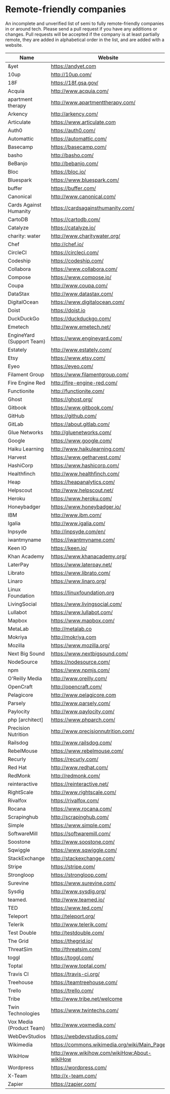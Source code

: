 # Remote-friendly companies

An incomplete and unverified list of semi to fully remote-friendly companies in or around tech. Please send a pull request if you have any additions or changes. Pull requests will be accepted if the company is at least partially remote, they are added in alphabetical order in the list, and are added with a website.


Name | Website 
------------ | -------
&yet | https://andyet.com
10up | http://10up.com/
18F | https://18f.gsa.gov/
Acquia | http://www.acquia.com/
apartment therapy | http://www.apartmenttherapy.com/
Arkency | http://arkency.com/
Articulate | https://www.articulate.com
Auth0 | https://auth0.com/
Automattic | https://automattic.com/
Basecamp | https://basecamp.com/
basho | http://basho.com/
BeBanjo | http://bebanjo.com/
Bloc | https://bloc.io/
Bluespark | https://www.bluespark.com/
buffer | https://buffer.com/
Canonical | http://www.canonical.com/
Cards Against Humanity | https://cardsagainsthumanity.com/
CartoDB | https://cartodb.com/
Catalyze | https://catalyze.io/
charity: water | http://www.charitywater.org/
Chef | http://chef.io/
CircleCI | https://circleci.com/
Codeship | https://codeship.com/
Collabora | https://www.collabora.com/
Compose | https://www.compose.io/
Coupa | http://www.coupa.com/
DataStax | http://www.datastax.com/
DigitalOcean | https://www.digitalocean.com/
Doist | https://doist.io
DuckDuckGo | https://duckduckgo.com/
Emetech | http://www.emetech.net/
EngineYard (Support Team) | https://www.engineyard.com/
Estately | http://www.estately.com/
Etsy | https://www.etsy.com/
Eyeo | https://eyeo.com/
Filament Group | https://www.filamentgroup.com/
Fire Engine Red | http://fire-engine-red.com/
Functionite | http://functionite.com/
Ghost | https://ghost.org/
Gitbook | https://www.gitbook.com/
GitHub | https://github.com/
GitLab | https://about.gitlab.com/
Glue Networks | http://gluenetworks.com/
Google | https://www.google.com/
Haiku Learning | http://www.haikulearning.com/
Harvest | https://www.getharvest.com/
HashiCorp | https://www.hashicorp.com/
Healthfinch | http://www.healthfinch.com/
Heap | https://heapanalytics.com/
Helpscout | http://www.helpscout.net/
Heroku | https://www.heroku.com/
Honeybadger | https://www.honeybadger.io/
IBM | http://www.ibm.com/
Igalia | http://www.igalia.com/
Inpsyde | http://inpsyde.com/en/
iwantmyname | https://iwantmyname.com/
Keen IO | https://keen.io/
Khan Academy | https://www.khanacademy.org/
LaterPay | https://www.laterpay.net/
Librato | https://www.librato.com/
Linaro | https://www.linaro.org/
Linux Foundation | https://linuxfoundation.org
LivingSocial | https://www.livingsocial.com/
Lullabot | https://www.lullabot.com/
Mapbox | https://www.mapbox.com/
MetaLab | http://metalab.co
Mokriya | http://mokriya.com
Mozilla | https://www.mozilla.org/
Next Big Sound | https://www.nextbigsound.com/
NodeSource | https://nodesource.com/
npm | https://www.npmjs.com/
O'Reilly Media | http://www.oreilly.com/
OpenCraft | http://opencraft.com/
Pelagicore | http://www.pelagicore.com
Parsely | http://www.parsely.com/
Paylocity | http://www.paylocity.com/
php \[architect\]| https://www.phparch.com/
Precision Nutrition | http://www.precisionnutrition.com/
Railsdog | http://www.railsdog.com/
RebelMouse | https://www.rebelmouse.com/
Recurly | https://recurly.com/
Red Hat | http://www.redhat.com/
RedMonk | http://redmonk.com/
reinteractive | https://reinteractive.net/
RightScale | http://www.rightscale.com/
Rivalfox | https://rivalfox.com/
Rocana | https://www.rocana.com/
Scrapinghub | http://scrapinghub.com/
Simple | https://www.simple.com/
SoftwareMill | https://softwaremill.com/
Soostone | http://www.soostone.com/
Sqwiggle | https://www.sqwiggle.com/
StackExchange | http://stackexchange.com/
Stripe | https://stripe.com/
Strongloop | https://strongloop.com/
Surevine | https://www.surevine.com/
Sysdig | http://www.sysdig.org/
teamed. | http://www.teamed.io/
TED | https://www.ted.com/
Teleport | http://teleport.org/
Telerik | http://www.telerik.com/
Test Double | http://testdouble.com/
The Grid | https://thegrid.io/
ThreatSim | http://threatsim.com/
toggl | https://toggl.com/
Toptal | http://www.toptal.com/
Travis CI | https://travis-ci.org/
Treehouse | https://teamtreehouse.com/
Trello | https://trello.com/
Tribe | http://www.tribe.net/welcome
Twin Technologies | https://www.twintechs.com/
Vox Media (Product Team) | http://www.voxmedia.com/
WebDevStudios | https://webdevstudios.com/
Wikimedia | https://commons.wikimedia.org/wiki/Main_Page
WikiHow | http://www.wikihow.com/wikiHow:About-wikiHow
Wordpress | https://wordpress.com/
X-Team | http://x-team.com/
Zapier | https://zapier.com/
